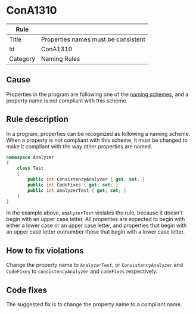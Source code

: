 # ConA1310

Rule | &nbsp;
------------ | -------------
Title | Properties names must be consistent
Id | ConA1310
Category | Naming Rules

## Cause

Properties in the program are following one of the [naming schemes](NamingSchemes.md), and a property name is not compliant with this scheme.  

## Rule description

In a program, properties can be recognized as following a naming scheme. When a property is not compliant with this scheme, it must be changed to make it compliant with the way other properties are named.
 
````csharp
namespace Analyzer
{
    class Test
    {
        public int ConsistencyAnalyzer { get; set; }
        public int CodeFixes { get; set; }
        public int analyzerTest { get; set; }
    }
}
````

In the example above, `analyzerTest` violates the rule, because it doesn't begin with an upper case letter. All properties are expected to begin with either a lower case or an upper case letter, and properties that begin with an upper case letter outnumber those that begin with a lower case letter.

## How to fix violations

Change the property name to `AnalyzerTest`, or `ConsistencyAnalyzer` and `CodeFixes` to `consistencyAnalyzer` and `codeFixes` respectively. 

## Code fixes

The suggested fix is to change the property name to a compliant name.
